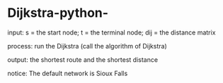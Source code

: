# Dijkstra-python-

input: s = the start node; t = the terminal node; dij = the distance matrix 
       
process: run the Dijkstra (call the algorithm of Dijkstra)

output:  the shortest route and the shortest distance

notice: The default network is Sioux Falls
